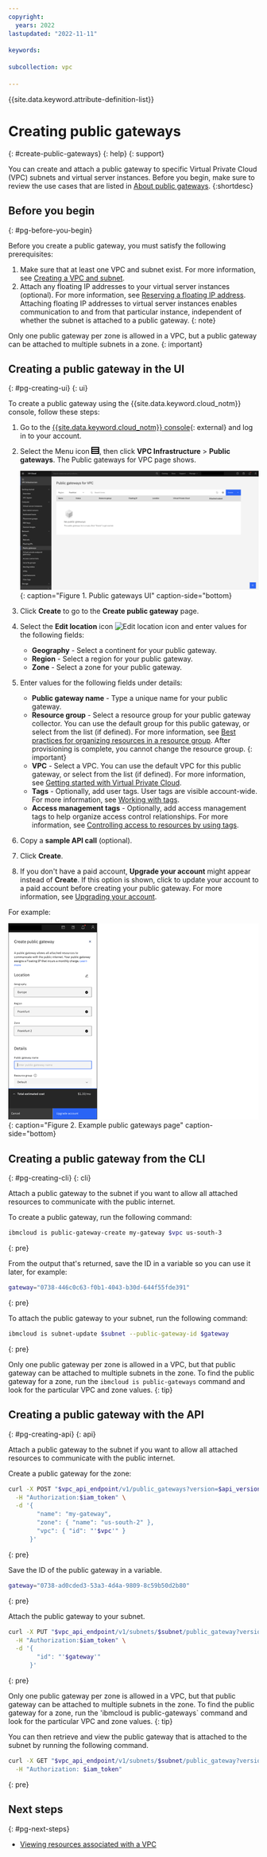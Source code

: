 ```yaml
---
copyright:
  years: 2022
lastupdated: "2022-11-11"

keywords: 

subcollection: vpc
 
---
```


{{site.data.keyword.attribute-definition-list}}

# Creating public gateways
{: #create-public-gateways}
{: help}
{: support}

You can create and attach a public gateway to specific Virtual Private Cloud (VPC) subnets and virtual server instances. Before you begin, make sure to review the use cases that are listed in [About public gateways](/docs/vpc?topic=vpc-public-gateways).
{:shortdesc}

## Before you begin
{: #pg-before-you-begin}

Before you create a public gateway, you must satisfy the following prerequisites:

1. Make sure that at least one VPC and subnet exist. For more information, see [Creating a VPC and subnet](/docs/vpc?topic=vpc-creating-a-vpc-using-the-ibm-cloud-console#creating-a-vpc-and-subnet).
1. Attach any floating IP addresses to your virtual server instances (optional). For more information, see [Reserving a floating IP address](/docs/vpc?topic=vpc-creating-a-vpc-using-the-ibm-cloud-console&interface=ui#reserving-a-floating-ip-address). 
 Attaching floating IP addresses to virtual server instances enables communication to and from that particular instance, independent of whether the subnet is attached to a public gateway.
 {: note}

Only one public gateway per zone is allowed in a VPC, but a public gateway can be attached to multiple subnets in a zone.
{: important}

## Creating a public gateway in the UI
{: #pg-creating-ui}
{: ui}

To create a public gateway using the {{site.data.keyword.cloud_notm}} console, follow these steps:

1. Go to the [{{site.data.keyword.cloud_notm}} console](https://cloud.ibm.com){: external} and log in to your account.

1. Select the Menu icon ![Menu icon](./images/menu_icon.png), then click **VPC Infrastructure** > **Public gateways**. The Public gateways for VPC page shows.

   ![Public gateways UI](./images/pg-1.png "Public gateways dashboard"){: caption="Figure 1. Public gateways UI" caption-side="bottom}

1. Click **Create** to go to the **Create public gateway** page.
1. Select the **Edit location** icon ![Edit location icon](../icons/edit-tagging.svg "Edit location") and enter values for the following fields:

   * **Geography** - Select a continent for your public gateway.
   * **Region** - Select a region for your public gateway. 
   * **Zone** - Select a zone for your public gateway.

1. Enter values for the following fields under details: 

   * **Public gateway name** - Type a unique name for your public gateway.
   * **Resource group** - Select a resource group for your public gateway collector. You can use the default group for this public gateway, or select from the list (if defined). For more information, see [Best practices for organizing resources in a resource group](/docs/account?topic=account-account_setup). 
   After provisioning is complete, you cannot change the resource group. 
   {: important}
   * **VPC** - Select a VPC. You can use the default VPC for this public gateway, or select from the list (if defined). For more information, see [Getting started with Virtual Private Cloud](/docs/vpc?topic=vpc-getting-started&interface=ui).
   * **Tags** - Optionally, add user tags. User tags are visible account-wide. For more information, see [Working with tags](/docs/account?topic=account-tag).    
   * **Access management tags** - Optionally, add access management tags to help organize access control relationships. For more information, see [Controlling access to resources by using tags](/docs/account?topic=account-access-tags-tutorial).
   

1. Copy a **sample API call** (optional).
1. Click **Create**. 
1. If you don't have a paid account, **Upgrade your account** might appear instead of **Create**. If this option is shown, click to update your account to a paid account before creating your public gateway. For more information, see [Upgrading your account](/docs/account?topic=account-upgrading-account).

  For example:

   ![Example Public gateways page](./images/pg-2.png "Public gateways menu"){: caption="Figure 2. Example public gateways page" caption-side="bottom}

## Creating a public gateway from the CLI
{: #pg-creating-cli}
{: cli}

Attach a public gateway to the subnet if you want to allow all attached resources to communicate with the public internet.

To create a public gateway, run the following command:

```sh
ibmcloud is public-gateway-create my-gateway $vpc us-south-3
```
{: pre}

From the output that's returned, save the ID in a variable so you can use it later, for example:

```sh
gateway="0738-446c0c63-f0b1-4043-b30d-644f55fde391"
```
{: pre}

To attach the public gateway to your subnet, run the following command:

```sh
ibmcloud is subnet-update $subnet --public-gateway-id $gateway
```
{: pre}

Only one public gateway per zone is allowed in a VPC, but that public gateway can be attached to multiple subnets in the zone. To find the public gateway for a zone, run the `ibmcloud is public-gateways` command and look for the particular VPC and zone values.
{: tip}

## Creating a public gateway with the API
{: #pg-creating-api}
{: api}

Attach a public gateway to the subnet if you want to allow all attached resources to communicate with the public internet.

Create a public gateway for the zone:

```bash
curl -X POST "$vpc_api_endpoint/v1/public_gateways?version=$api_version&generation=2" \
  -H "Authorization:$iam_token" \
  -d '{
        "name": "my-gateway",
        "zone": { "name": "us-south-2" },
        "vpc": { "id": "'$vpc'" }
      }'
```
{: pre}

Save the ID of the public gateway in a variable.

```bash
gateway="0738-ad0cded3-53a3-4d4a-9809-8c59b50d2b80"
```
{: pre}

Attach the public gateway to your subnet.

```bash
curl -X PUT "$vpc_api_endpoint/v1/subnets/$subnet/public_gateway?version=$api_version&generation=2" \
  -H "Authorization:$iam_token" \
  -d '{
        "id": "'$gateway'"
      }'
```
{: pre}

Only one public gateway per zone is allowed in a VPC, but that public gateway can be attached to multiple subnets in the zone. To find the public gateway for a zone, run the 'ibmcloud is public-gateways` command and look for the particular VPC and zone values.
{: tip}

You can then retrieve and view the public gateway that is attached to the subnet by running the following command.

```bash
curl -X GET "$vpc_api_endpoint/v1/subnets/$subnet/public_gateway?version=$api_version&generation=2" \
  -H "Authorization: $iam_token"
```
{: pre}

## Next steps
{: #pg-next-steps}

- [Viewing resources associated with a VPC](/docs/vpc?topic=vpc-creating-a-vpc-using-the-ibm-cloud-console&interface=cli#vpc-layout)
